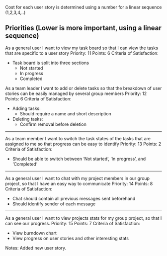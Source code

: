 Cost for each user story is determined using a number for a linear sequence (1,2,3,4,..)

Priorities (Lower is more important, using a linear sequence)
---
As a general user I want to view my task board so that I can view the tasks that are specific to a user story
Priority: 11
Points: 6
Criteria of Satisfaction:
* Task board is split into three sections
  * Not started
  * In progress
  * Completed
  
As a team leader I want to add or delete tasks so that the breakdown of user stories can be easily managed by several group members
Priority: 12
Points: 6
Criteria of Satisfaction:
* Adding tasks:
  * Should require a name and short description
* Deleting tasks:
  * Confirm removal before deletion
---
As a team member I want to switch the task states of the tasks that are assigned to me so that progress can be easy to identify
Priority: 13
Points: 2
Criteria of Satisfaction:
* Should be able to switch between ‘Not started’, ‘In progress’, and ‘Completed’
---
As a general user I want to chat with my project members in our group project, so that I have an easy way to communicate
Priority: 14
Points: 8
Criteria of Satisfaction:
* Chat should contain all previous messages sent beforehand
* Should identify sender of each message

---
As a general user I want to view projects stats for my group project, so that I can see our progress.
Priority: 15
Points: 7
Criteria of Satisfaction:
* View burndown chart
* View progress on user stories and other interesting stats

Notes: Added new user story.
